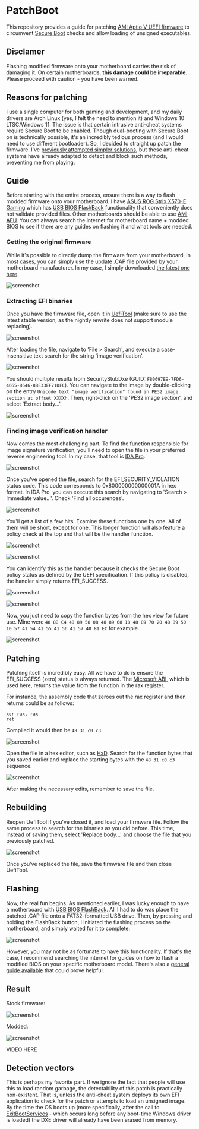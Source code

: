 # PatchBoot
This repository provides a guide for patching [AMI Aptio V UEFI firmware](https://www.ami.com/bios-uefi-utilities/) to circumvent [Secure Boot](https://learn.microsoft.com/en-us/windows-hardware/design/device-experiences/oem-secure-boot) checks and allow loading of unsigned executables.

## Disclamer
Flashing modified firmware onto your motherboard carries the risk of damaging it. On certain motherboards, **this damage could be irreparable**. Please proceed with caution - you have been warned.

## Reasons for patching
I use a single computer for both gaming and development, and my daily drivers are Arch Linux (yes, I felt the need to mention it) and Windows 10 LTSC/Windows 11. The issue is that certain intrusive anti-cheat systems require Secure Boot to be enabled. Though dual-booting with Secure Boot on is technically possible, it's an incredibly tedious process (and I would need to use different bootloader). So, I decided to straight up patch the firmware. I've [previously attempted simpler solutions](https://github.com/SamuelTulach/SecureFakePkg), but these anti-cheat systems have already adapted to detect and block such methods, preventing me from playing.

## Guide
Before starting with the entire process, ensure there is a way to flash modded firmware onto your motherboard. I have [ASUS ROG Strix X570-E Gaming](https://rog.asus.com/motherboards/rog-strix/rog-strix-x570-e-gaming-model) which has [USB BIOS FlashBack](https://www.asus.com/us/support/FAQ/1038568/) functionality that conveniently does not validate provided files. Other motherboards should be able to use [AMI AFU](https://www.ami.com/bios-uefi-utilities/). You can always search the internet for motherboard name + modded BIOS to see if there are any guides on flashing it and what tools are needed.

### Getting the original firmware
While it's possible to directly dump the firmware from your motherboard, in most cases, you can simply use the update .CAP file provided by your motherboard manufacturer. In my case, I simply downloaded [the latest one here](https://rog.asus.com/motherboards/rog-strix/rog-strix-x570-e-gaming-model/helpdesk_bios/).

![screenshot](assets/0_download.png)

### Extracting EFI binaries
Once you have the firmware file, open it in [UefiTool](https://github.com/LongSoft/UEFITool) (make sure to use the latest stable version, as the nightly rewrite does not support module replacing).  

![screenshot](assets/1_uefitool.png)

After loading the file, navigate to 'File > Search', and execute a case-insensitive text search for the string 'image verification'.

![screenshot](assets/2_search.png)

You should multiple results from SecurityStubDxe (GUID: `F80697E9-7FD6-4665-8646-88E33EF71DFC`).  You can navigate to the image by double-clicking on the entry `Unicode text "image verification" found in PE32 image section at offset XXXXh`. Then, right-click on the 'PE32 image section', and select 'Extract body...'.

![screenshot](assets/3_extract.png)

### Finding image verification handler
Now comes the most challenging part. To find the function responsible for image signature verification, you'll need to open the file in your preferred reverse engineering tool. In my case, that tool is [IDA Pro](https://hex-rays.com/ida-pro/). 

![screenshot](assets/4_ida.png)

Once you've opened the file, search for the EFI_SECURITY_VIOLATION status code. This code corresponds to 0x800000000000001A in hex format. In IDA Pro, you can execute this search by navigating to 'Search > Immediate value...'. Check 'Find all occurences'.

![screenshot](assets/5_value.png)

You'll get a list of a few hits. Examine these functions one by one. All of them will be short, except for one. This longer function will also feature a policy check at the top and that will be the handler function.

![screenshot](assets/6_search_result.png)

![screenshot](assets/7_function_top.png)

You can identify this as the handler because it checks the Secure Boot policy status as defined by the UEFI specification. If this policy is disabled, the handler simply returns EFI_SUCCESS.

![screenshot](assets/9_defines.png)

![screenshot](assets/8_policy.png)

Now, you just need to copy the function bytes from the hex view for future use. Mine were `48 8B C4 48 89 58 08 48 89 68 18 48 89 70 20 48 89 50 10 57 41 54 41 55 41 56 41 57 48 81 EC` for example.

![screenshot](assets/10_bytes.png)

## Patching
Patching itself is incredibly easy. All we have to do is ensure the EFI_SUCCESS (zero) status is always returned. The [Microsoft ABI](https://learn.microsoft.com/en-us/cpp/build/x64-calling-convention?view=msvc-170), which is used here, returns the value from the function in the rax register.

For instance, the assembly code that zeroes out the rax register and then returns could be as follows:
```
xor rax, rax
ret
```

Compiled it would then be `48 31 c0 c3`.

![screenshot](assets/11_assembler.png)

Open the file in a hex editor, such as [HxD](https://mh-nexus.de/en/hxd/). Search for the function bytes that you saved earlier and replace the starting bytes with the `48 31 c0 c3` sequence.

![screenshot](assets/12_hex_edit.png)

After making the necessary edits, remember to save the file.

## Rebuilding
Reopen UefiTool if you've closed it, and load your firmware file. Follow the same process to search for the binaries as you did before. This time, instead of saving them, select 'Replace body...' and choose the file that you previously patched.

![screenshot](assets/13_replace.png)

Once you've replaced the file, save the firmware file and then close UefiTool.

## Flashing
Now, the real fun begins. As mentioned earlier, I was lucky enough to have a motherboard with [USB BIOS FlashBack](https://www.asus.com/us/support/FAQ/1038568/). All I had to do was place the patched .CAP file onto a FAT32-formatted USB drive. Then, by pressing and holding the FlashBack button, I initiated the flashing process on the motherboard, and simply waited for it to complete.

![screenshot](assets/14_usb_flashback.png)

However, you may not be as fortunate to have this functionality. If that's the case, I recommend searching the internet for guides on how to flash a modified BIOS on your specific motherboard model. There's also a [general guide available](https://winraid.level1techs.com/t/guide-how-to-flash-a-modded-ami-uefi-bios/30627) that could prove helpful.

## Result
Stock firmware:

![screenshot](assets/15_prev.png)

Modded:

![screenshot](assets/16_after.png)

VIDEO HERE

## Detection vectors
This is perhaps my favorite part. If we ignore the fact that people will use this to load random garbage, the detectability of this patch is practically non-existent. That is, unless the anti-cheat system deploys its own EFI application to check for the patch or attempts to load an unsigned image. By the time the OS boots up (more specifically, after the call to [ExitBootServices](https://uefi.org/specs/UEFI/2.9_A/07_Services_Boot_Services.html) - which occurs long before any boot-time Windows driver is loaded) the DXE driver will already have been erased from memory.